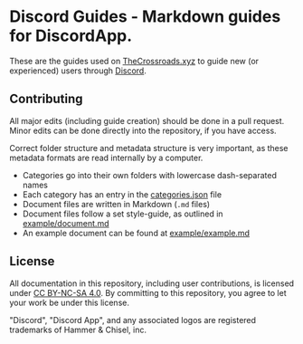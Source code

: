 # Discord Guides - Markdown guides for DiscordApp.
These are the guides used on [TheCrossroads.xyz](https://thecrossroads.xyz "The Crossroads") to guide new (or experienced) users through [Discord](https://discordapp.com).

## Contributing
All major edits (including guide creation) should be done in a pull request.
Minor edits can be done directly into the repository, if you have access.

Correct folder structure and metadata structure is very important, as these metadata formats are read internally by a computer.

- Categories go into their own folders with lowercase dash-separated names
- Each category has an entry in the [categories.json](https://github.com/TheCrossroads/discord-guides/blob/master/categories.json) file
- Document files are written in Markdown (`.md` files)
- Document files follow a set style-guide, as outlined in [example/document.md](https://github.com/TheCrossroads/discord-guides/blob/master/example/document.md)
- An example document can be found at [example/example.md](https://github.com/TheCrossroads/discord-guides/blob/master/example/example.md)

## License
All documentation in this repository, including user contributions, is licensed under [CC BY-NC-SA 4.0](http://creativecommons.org/licenses/by-nc-sa/4.0/). By committing to this repository, you agree to let your work be under this license.

"Discord", "Discord App", and any associated logos are registered trademarks of Hammer & Chisel, inc.